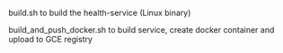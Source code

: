 build.sh to build the health-service (Linux binary)

build_and_push_docker.sh to build service, create docker container and upload to GCE registry
